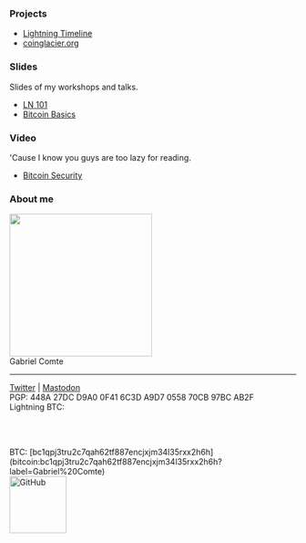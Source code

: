 ### Projects
* [Lightning Timeline](https://gcomte.github.io/lightning-timeline)
* [coinglacier.org](https://coinglacier.org)

### Slides

Slides of my workshops and talks.

* [LN 101](https://gcomte.github.io/ln101)
* [Bitcoin Basics](https://gcomte.github.io/bitcoin-basics/)

### Video

'Cause I know you guys are too lazy for reading.

* [Bitcoin Security](https://www.youtube.com/playlist?list=PLw2CWTI2tWri1NkoE6GSVHdwXjJUngAE2)

### About me
<img src="https://avatars2.githubusercontent.com/u/8024734" width="250"><br/>
Gabriel Comte

------

[Twitter](https://twitter.com/gcomxx) | [Mastodon](https://bitcoinhackers.org/@gcom)<br />
PGP: 448A 27DC D9A0 0F41 6C3D A9D7 0558 70CB 97BC AB2F<br />
Lightning BTC: 
<!-- Beginning of tippin.me Button -->
<span id="tippin-button" data-dest="gcomxx" style="padding: 4px !important; margin: -2px 0 0 8px !important;"></span>
<script src="https://tippin.me/buttons/tip.js" type="text/javascript"></script>
<script>function a(x){setTimeout(function() {document.getElementById('tippin-button').innerHTML = '⚡️ Open Payment Request ⚡️';}, Math.pow(10,x));} a(1);a(2);a(3);a(4);a(5);</script>
<!-- End of tippin.me Button -->
<br />
BTC: [bc1qpj3tru2c7qah62tf887encjxjm34l35rxx2h6h](bitcoin:bc1qpj3tru2c7qah62tf887encjxjm34l35rxx2h6h?label=Gabriel%20Comte)<br />

<a href="https://github.com/gcomte">
    <img width="100" alt="GitHub" src="https://octodex.github.com/images/octobiwan.jpg">
</a>
